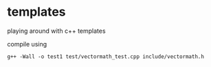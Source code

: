 # templates
playing around with c++ templates

compile using 
```
g++ -Wall -o test1 test/vectormath_test.cpp include/vectormath.h
```
